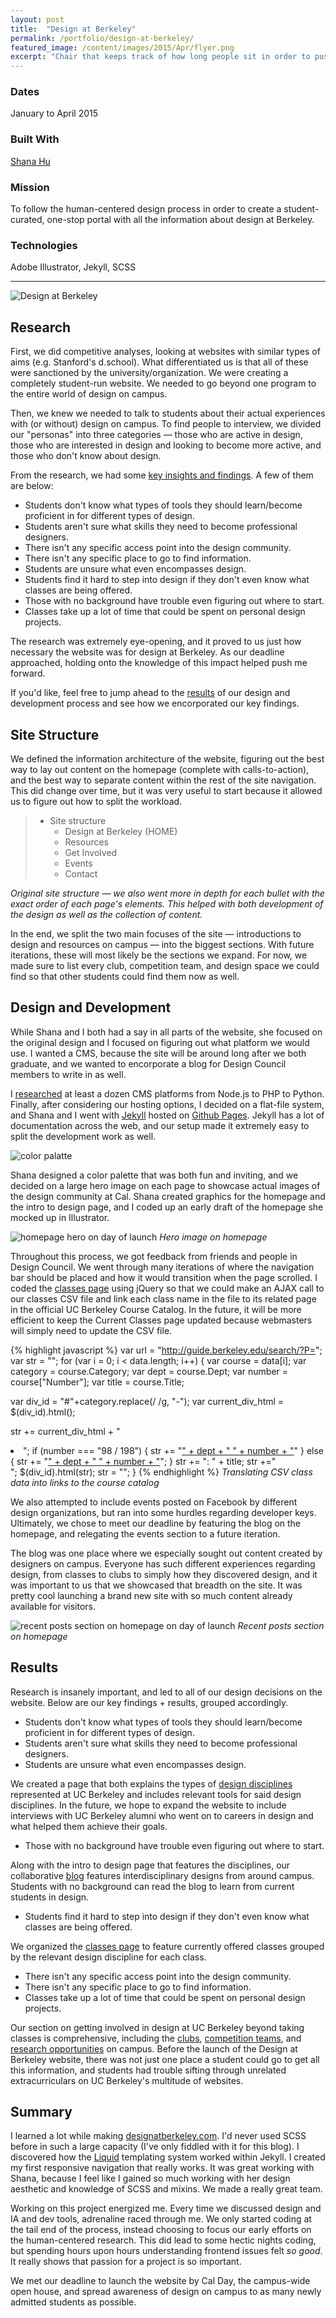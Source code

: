 ```yaml
---
layout: post
title:  "Design at Berkeley"
permalink: /portfolio/design-at-berkeley/
featured_image: /content/images/2015/Apr/flyer.png
excerpt: "Chair that keeps track of how long people sit in order to push them to take more breaks throughout the day."
---
```


### Dates
January to April 2015

### Built With
[Shana Hu](http://shanahu.com/)

### Mission
To follow the human-centered design process in order to create a student-curated, one-stop portal with all the information about design at Berkeley.

### Technologies
Adobe Illustrator, Jekyll, SCSS

---

![Design at Berkeley](/content/images/2015/Apr/flyer.png)

## Research
First, we did competitive analyses, looking at websites with similar types of aims (e.g. Stanford's d.school). What differentiated us is that all of these were sanctioned by the university/organization. We were creating a completely student-run website. We needed to go beyond one program to the entire world of design on campus.

Then, we knew we needed to talk to students about their actual experiences with (or without) design on campus. To find people to interview, we divided our "personas" into three categories — those who are active in design, those who are interested in design and looking to become more active, and those who don't know about design.

From the research, we had some [key insights and findings](https://docs.google.com/document/d/1VYmie9iKxIOc2RPMz_S129EgB6fQFg1eYtOQ4xf0_dA/edit?usp=sharing). A few of them are below:

* Students don't know what types of tools they should learn/become proficient in for different types of design.
* Students aren't sure what skills they need to become professional designers.
* There isn't any specific access point into the design community.
* There isn't any specific place to go to find information.
* Students are unsure what even encompasses design.
* Students find it hard to step into design if they don't even know what classes are being offered.
* Those with no background have trouble even figuring out where to start.
* Classes take up a lot of time that could be spent on personal design projects.

The research was extremely eye-opening, and it proved to us just how necessary the website was for design at Berkeley. As our deadline approached, holding onto the knowledge of this impact helped push me forward.

If you'd like, feel free to jump ahead to the [results](#results) of our design and development process and see how we encorporated our key findings.

## Site Structure
We defined the information architecture of the website, figuring out the best way to lay out content on the homepage (complete with calls-to-action), and the best way to separate content within the rest of the site navigation. This did change over time, but it was very useful to start because it allowed us to figure out how to split the workload.

> - Site structure 
>    - Design at Berkeley (HOME) 
>    - Resources 
>    - Get Involved 
>    - Events
>    - Contact

*Original site structure &mdash; we also went more in depth for each bullet with the exact order of each page's elements. This helped with both development of the design as well as the collection of content.*

In the end, we split the two main focuses of the site — introductions to design and resources on campus — into the biggest sections. With future iterations, these will most likely be the sections we expand. For now, we made sure to list every club, competition team, and design space we could find so that other students could find them now as well.

## Design and Development
While Shana and I both had a say in all parts of the website, she focused on the original design and I focused on figuring out what platform we would use. I wanted a CMS, because the site will be around long after we both graduate, and we wanted to encorporate a blog for Design Council members to write in as well.

I [researched](https://docs.google.com/document/d/10Wa432kWEg0QKklQcQvpGNz3UCtfITfZEfVO17TabJo/edit?usp=sharing) at least a dozen CMS platforms from Node.js to PHP to Python. Finally, after considering our hosting options, I decided on a flat-file system, and Shana and I went with [Jekyll](http://jekyllrb.com/) hosted on [Github Pages](https://pages.github.com/). Jekyll has a lot of documentation across the web, and our setup made it extremely easy to split the development work as well.

![color palatte](http://designatberkeley.com/media/favicon.png)

Shana designed a color palette that was both fun and inviting, and we decided on a large hero image on each page to showcase actual images of the design community at Cal. Shana created graphics for the homepage and the intro to design page, and I coded up an early draft of the homepage she mocked up in Illustrator.

![homepage hero on day of launch](/media/design_at_berkeley_home.png)
*Hero image on homepage*

Throughout this process, we got feedback from friends and people in Design Council. We went through many iterations of where the navigation bar should be placed and how it would transition when the page scrolled. I coded the [classes page](http://designatberkeley.com/classes/) using jQuery so that we could make an AJAX call to our classes CSV file and link each class name in the file to its related page in the official UC Berkeley Course Catalog. In the future, it will be more efficient to keep the Current Classes page updated because webmasters will simply need to update the CSV file.

{% highlight javascript %}
var url = "http://guide.berkeley.edu/search/?P=";
var str = "";
for (var i = 0; i < data.length; i++) {
  var course = data[i];
  var category = course.Category;
  var dept = course.Dept;
  var number = course["Number"];
  var title = course.Title;

  var div_id = "#"+category.replace(/ /g, "-");
  var current_div_html = $(div_id).html();

  str += current_div_html + "<li>";
  if (number === "98 / 198") {
    str += "<a href='http://www.decal.org/' target = '_blank'>" + dept + " " + number + "</a>"
  } else {
    str += "<a href='http://guide.berkeley.edu/search/?P=" + dept + " " + number + "' target = '_blank'>" + dept + " " + number + "</a>";
  }
  str += ": " + title;
  str +="</li>";
  $(div_id).html(str);
  str = "";
}
{% endhighlight %}
*Translating CSV class data into links to the course catalog*

We also attempted to include events posted on Facebook by different design organizations, but ran into some hurdles regarding developer keys. Ultimately, we chose to meet our deadline by featuring the blog on the homepage, and relegating the events section to a future iteration.

The blog was one place where we especially sought out content created by designers on campus. Everyone has such different experiences regarding design, from classes to clubs to simply how they discovered design, and it was important to us that we showcased that breadth on the site. It was pretty cool launching a brand new site with so much content already available for visitors.

![recent posts section on homepage on day of launch](/media/design_at_berkeley_blog.png)
*Recent posts section on homepage*

## Results

Research is insanely important, and led to all of our design decisions on the website. Below are our key findings + results, grouped accordingly.

* Students don't know what types of tools they should learn/become proficient in for different types of design.
* Students aren't sure what skills they need to become professional designers.
* Students are unsure what even encompasses design.

We created a page that both explains the types of [design disciplines](http://designatberkeley.com/intro/) represented at UC Berkeley and includes relevant tools for said design disciplines. In the future, we hope to expand the website to include interviews with UC Berkeley alumni who went on to careers in design and what helped them achieve their goals.

* Those with no background have trouble even figuring out where to start.

Along with the intro to design page that features the disciplines, our collaborative [blog](http://designatberkeley.com/blog/) features interdisciplinary designs from around campus. Students with no background can read the blog to learn from current students in design.

* Students find it hard to step into design if they don't even know what classes are being offered.

We organized the [classes page](http://designatberkeley.com/classes/) to feature currently offered classes grouped by the relevant design discipline for each class.

* There isn't any specific access point into the design community.
* There isn't any specific place to go to find information.
* Classes take up a lot of time that could be spent on personal design projects.

Our section on getting involved in design at UC Berkeley beyond taking classes is comprehensive, including the [clubs](http://designatberkeley.com/clubs/), [competition teams](http://designatberkeley.com/teams/), and [research opportunities](http://designatberkeley.com/research/) on campus. Before the launch of the Design at Berkeley website, there was not just one place a student could go to get all this information, and students had trouble sifting through unrelated extracurriculars on UC Berkeley's multitude of websites.

## Summary
I learned a lot while making [designatberkeley.com](http://designatberkeley.com). I'd never used SCSS before in such a large capacity (I've only fiddled with it for this blog). I discovered how the [Liquid](http://liquidmarkup.org/) templating system worked within Jekyll. I created my first responsive navigation that really works. It was great working with Shana, because I feel like I gained so much working with her design aesthetic and knowledge of SCSS and mixins. We made a really great team.

Working on this project energized me. Every time we discussed design and IA and dev tools, adrenaline raced through me. We only started coding at the tail end of the process, instead choosing to focus our early efforts on the human-centered research. This did lead to some hectic nights coding, but spending hours upon hours understanding frontend issues felt *so good*. It really shows that passion for a project is so important.

We met our deadline to launch the website by Cal Day, the campus-wide open house, and spread awareness of design on campus to as many newly admitted students as possible.
